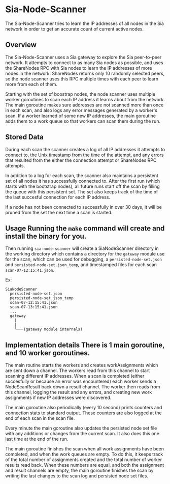 # Sia-Node-Scanner

The Sia-Node-Scanner tries to learn the IP addresses of all nodes in the Sia
network in order to get an accurate count of current active nodes.

## Overview

The Sia-Node-Scanner uses a Sia gateway to explore the Sia peer-to-peer network.
It attempts to connect to as many Sia nodes as possible, and uses the ShareNodes
RPC with Sia nodes to learn the IP addresses of more nodes in the network.
ShareNodes returns only 10 randomly selected peers, so the node scanner uses
this RPC multiple times with each peer to learn more from each of them.

Starting with the set of boostrap nodes, the node scanner uses multiple worker
goroutines to scan each IP address it learns about from the network. The main
goroutine makes sure addresses are not scanned more than once in each scan, and
also logs any error messages generated by a worker's scan. If a worker learned
of some new IP addresses, the main goroutine adds them to a work queue so that
workers can scan them during the run. 

## Stored Data

During each scan the scanner creates a log of all IP addresses it attempts to
connect to, the Unix timestamp from the time of the attempt, and any errors that
resulted from the either the connection attempt or ShareNodes RPC attempts. 

In addition to a log for each scan, the scanner also maintains a persistent set
of all nodes it has successfully connected to. After the first run (which starts
with the bootstrap nodes), all future runs start off the scan by filling the
queue with this persistent set. The set also keeps track of the time of the
last succesful connection for each IP address.

If a node has not been connected to successfully in over 30 days, it will be
pruned from the set the next time a scan is started.

## Usage Running the `make` command will create and install the binary for you.
Then running `sia-node-scanner` will create a SiaNodeScanner directory in the
working directory which contains a directory for the `gateway` module use for
the scan, which can be used for debugging, a `persisted-node-set.json` and
`persisted-node-set.json_temp`, and timestamped files for each scan
`scan-07-12:15:41.json`.

Ex:
```
SiaNodeScanner
  persisted-node-set.json
  persisted-node-set.json_temp
  scan-07-12:15:41.json
  scan-07-13:15:41.json
  ...
  gateway
    |    
    |
    └───(gateway module internals)
``` 

## Implementation details There is 1 main goroutine, and 10 worker goroutines.
The main routine starts the workers and creates workAssignments which are sent
down a channel. The workers read from this channel to start scanning different
IP addresses. When a scan is completed (either succesfully or because an error
was encountered) each worker sends a NodeScanResult back down a result channel.
The worker then reads from this channel, logging the result and any errors, and
creating new work assignments if new IP addresses were discovered. 

The main goroutine also periodically (every 10 second) prints counters and
connection stats to standard output. These counters are also logged at the end
of each scan in the scan file.

Every minute the main goroutine also updates the persisted node set file with
any additions or changes from the current scan. It also does this one last time
at the end of the run.

The main goroutine finishes the scan when all work assignments have been
completed, and when the work queues are empty. To do this, it keeps track of the
total number of assignments created and the total number of worker results read
back. When these numbers are equal, and both the assignment and result channels
are empty, the main goroutine finishes the scan by writing the last changes to
the scan log and persisted node set files.
